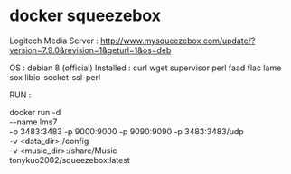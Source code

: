# docker squeezebox


Logitech Media Server : http://www.mysqueezebox.com/update/?version=7.9.0&revision=1&geturl=1&os=deb

OS : debian 8 (official)
Installed : curl wget supervisor perl faad flac lame sox libio-socket-ssl-perl

RUN :

docker run -d \
  --name lms7 \
  -p 3483:3483 -p 9000:9000 -p 9090:9090 -p 3483:3483/udp \
  -v <data_dir>:/config \
  -v <music_dir>:/share/Music \
  tonykuo2002/squeezebox:latest
